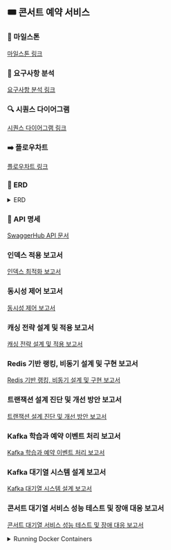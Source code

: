 ## 🎟 콘서트 예약 서비스

### 📅 마일스톤

[마일스톤 링크](https://github.com/users/uuununew/projects/3/views/4)

### 💭 요구사항 분석
[요구사항 분석 링크](./docs/REQUIREMENTS.md)

### 🔍 시퀀스 다이어그램
[시퀀스 다이어그램 링크](./docs/SEQUENCE.md)

### ➡️ 플로우차트
[플로우차트 링크](./docs/FLOWCHART.md)

### 🔗 ERD
<details>
<summary>ERD</summary>
<div markdown="1">

![ERD 다이어그램](./docs/images/erd.png)

</div>
</details>

### 📝 API 명세
[SwaggerHub API 문서](https://app.swaggerhub.com/apis-docs/yujinlim-bf9/concert_system_api/v1.0.0#/)


### 인덱스 적용 보고서
[인덱스 최적화 보고서](https://uuununew.notion.site/1d7cc24e980180fe948ac908e6ea12be?source=copy_link)


### 동시성 제어 보고서
[동시성 제어 보고서](https://uuununew.notion.site/1decc24e9801802389cac505382fa35f?source=copy_link)


### 캐싱 전략 설계 및 적용 보고서
[캐싱 전략 설계 및 적용 보고서](https://uuununew.notion.site/1edcc24e980180768447f07faf7f9f06?source=copy_link)


### Redis 기반 랭킹, 비동기 설계 및 구현 보고서
[Redis 기반 랭킹, 비동기 설계 및 구현 보고서](https://uuununew.notion.site/Redis-1f4cc24e980180309dcdf69539090fbd?pvs=4)


### 트랜잭션 설계 진단 및 개선 방안 보고서
[트랜잭션 설계 진단 및 개선 방안 보고서](https://uuununew.notion.site/1facc24e9801800ca411f21ec4da1f85?pvs=4)


### Kafka 학습과 예약 이벤트 처리 보고서
[Kafka 학습과 예약 이벤트 처리 보고서](https://uuununew.notion.site/Kafka-201cc24e9801805eaf81d12e1ea5d132?pvs=4)


### Kafka 대기열 시스템 설계 보고서
[Kafka 대기열 시스템 설계 보고서](https://uuununew.notion.site/Kafka-202cc24e9801808b9b61c7fd8a2c370d?pvs=4)


### 콘서트 대기열 서비스 성능 테스트 및 장애 대응 보고서
[콘서트 대기열 서비스 성능 테스트 및 장애 대응 보고서](https://uuununew.notion.site/209cc24e9801808890bce9d05f65d317)





<details>
<summary>Running Docker Containers</summary>
<div markdown="1">

#### Running Docker Containers
`local` profile 로 실행하기 위하여 인프라가 설정되어 있는 Docker 컨테이너를 실행해주셔야 합니다.
```bash
docker-compose up -d
```

</div>
</details>
